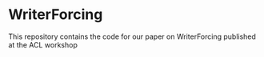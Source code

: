 # WriterForcing
This repository contains the code for our paper on WriterForcing published at the ACL workshop
